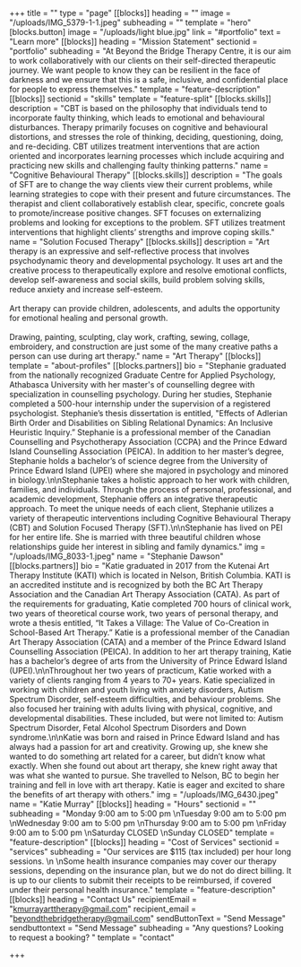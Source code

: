 +++
title = ""
type = "page"
[[blocks]]
heading = ""
image = "/uploads/IMG_5379-1-1.jpeg"
subheading = ""
template = "hero"
[blocks.button]
image = "/uploads/light blue.jpg"
link = "#portfolio"
text = "Learn more"
[[blocks]]
heading = "Mission Statement"
sectionid = "portfolio"
subheading = "At Beyond the Bridge Therapy Centre, it is our aim to work collaboratively with our clients on their self-directed therapeutic journey. We want people to know they can be resilient in the face of darkness and we ensure that this is a safe, inclusive, and confidential place for people to express themselves."
template = "feature-description"
[[blocks]]
sectionid = "skills"
template = "feature-split"
[[blocks.skills]]
description = "CBT is based on the philosophy that individuals tend to incorporate faulty thinking, which leads to emotional and behavioural disturbances. Therapy primarily focuses on cognitive and behavioural distortions, and stresses the role of thinking, deciding, questioning, doing, and re-deciding. CBT utilizes treatment interventions that are action oriented and incorporates learning processes which include acquiring and practicing new skills and challenging faulty thinking patterns."
name = "Cognitive Behavioural Therapy"
[[blocks.skills]]
description = "The goals of SFT are to change the way clients view their current problems, while learning strategies to cope with their present and future circumstances. The therapist and client collaboratively establish clear, specific, concrete goals to promote/increase positive changes. SFT focuses on externalizing problems and looking for exceptions to the problem. SFT utilizes treatment interventions that highlight clients’ strengths and improve coping skills."
name = "Solution Focused Therapy"
[[blocks.skills]]
description = "Art therapy is an expressive and self-reflective process that involves psychodynamic theory and developmental psychology. It uses art and the creative process to therapeutically explore and resolve emotional conflicts, develop self-awareness and social skills, build problem solving skills, reduce anxiety and increase self-esteem. <br/><br/> Art therapy can provide children, adolescents, and adults the opportunity for emotional healing and personal growth. <br/> <br/> Drawing, painting, sculpting, clay work, crafting, sewing, collage, embroidery, and construction are just some of the many creative paths a person can use during art therapy."
name = "Art Therapy"
[[blocks]]
template = "about-profiles"
[[blocks.partners]]
bio = "Stephanie graduated from the nationally recognized Graduate Centre for Applied Psychology, Athabasca University with her master's of counselling degree with specialization in counselling psychology. During her studies, Stephanie completed a 500-hour internship under the supervision of a registered psychologist. Stephanie’s thesis dissertation is entitled, \"Effects of Adlerian Birth Order and Disabilities on Sibling Relational Dynamics: An Inclusive Heuristic Inquiry.” Stephanie is a professional member of the Canadian Counselling and Psychotherapy Association (CCPA) and the Prince Edward Island Counselling Association (PEICA). In addition to her master’s degree, Stephanie holds a bachelor’s of science degree from the University of Prince Edward Island (UPEI) where she majored in psychology and minored in biology.\n\nStephanie takes a holistic approach to her work with children, families, and individuals. Through the process of personal, professional, and academic development, Stephanie offers an integrative therapeutic approach. To meet the unique needs of each client, Stephanie utilizes a variety of therapeutic interventions including Cognitive Behavioural Therapy (CBT) and Solution Focused Therapy (SFT).\n\nStephanie has lived on PEI for her entire life. She is married with three beautiful children whose relationships guide her interest in sibling and family dynamics."
img = "/uploads/IMG_8033-1.jpeg"
name = "Stephanie Dawson"
[[blocks.partners]]
bio = "Katie graduated in 2017 from the Kutenai Art Therapy Institute (KATI) which is located in Nelson, British Columbia. KATI is an accredited institute and is recognized by both the BC Art Therapy Association and the Canadian Art Therapy Association (CATA). As part of the requirements for graduating, Katie completed 700 hours of clinical work, two years of theoretical course work, two years of personal therapy, and wrote a thesis entitled, “It Takes a Village: The Value of Co-Creation in School-Based Art Therapy.” Katie is a professional member of the Canadian Art Therapy Association (CATA) and a member of the Prince Edward Island Counselling Association (PEICA). In addition to her art therapy training, Katie has a bachelor’s degree of arts from the University of Prince Edward Island (UPEI).\n\nThroughout her two years of practicum, Katie worked with a variety of clients ranging from 4 years to 70+ years. Katie specialized in working with children and youth living with anxiety disorders, Autism Spectrum Disorder, self-esteem difficulties, and behaviour problems. She also focused her training with adults living with physical, cognitive, and developmental disabilities. These included, but were not limited to: Autism Spectrum Disorder, Fetal Alcohol Spectrum Disorders and Down syndrome.\n\nKatie was born and raised in Prince Edward Island and has always had a passion for art and creativity. Growing up, she knew she wanted to do something art related for a career, but didn’t know what exactly. When she found out about art therapy, she knew right away that was what she wanted to pursue. She travelled to Nelson, BC to begin her training and fell in love with art therapy. Katie is eager and excited to share the benefits of art therapy with others."
img = "/uploads/IMG_6430.jpeg"
name = "Katie Murray"
[[blocks]]
heading = "Hours"
sectionid = ""
subheading = "Monday              9:00 am to 5:00 pm  \nTuesday              9:00 am to 5:00 pm  \nWednesday        9:00 am to 5:00 pm  \nThursday            9:00 am to 5:00 pm  \nFriday                 9:00 am to 5:00 pm  \nSaturday                     CLOSED  \nSunday                       CLOSED"
template = "feature-description"
[[blocks]]
heading = "Cost of Services"
sectionid = "services"
subheading = "Our services are $115 (tax included) per hour long sessions.   \n  \nSome health insurance companies may cover our therapy sessions, depending on the insurance plan, but we do not do direct billing. It is up to our clients to submit their receipts to be reimbursed, if covered under their personal health insurance."
template = "feature-description"
[[blocks]]
heading = "Contact Us"
recipientEmail = "kmurrayarttherapy@gmail.com"
recipient_email = "beyondthebridgetherapy@gmail.com"
sendButtonText = "Send Message"
sendbuttontext = "Send Message"
subheading = "Any questions? Looking to request a booking? "
template = "contact"

+++
